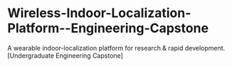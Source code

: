 # Wireless-Indoor-Localization-Platform--Engineering-Capstone
A wearable indoor-localization platform for research &amp; rapid development. [Undergraduate Engineering Capstone]
